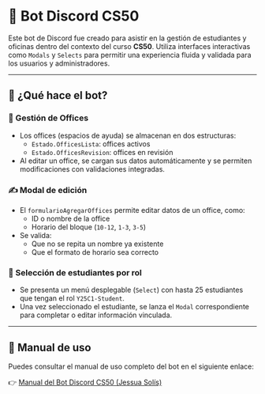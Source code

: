 
# 🤖 Bot Discord CS50

Este bot de Discord fue creado para asistir en la gestión de estudiantes y oficinas dentro del contexto del curso **CS50**. Utiliza interfaces interactivas como `Modals` y `Selects` para permitir una experiencia fluida y validada para los usuarios y administradores.

---

## 🎯 ¿Qué hace el bot?

### 🏢 Gestión de Offices
- Los offices (espacios de ayuda) se almacenan en dos estructuras:
  - `Estado.OfficesLista`: offices activos
  - `Estado.OfficesRevision`: offices en revisión
- Al editar un office, se cargan sus datos automáticamente y se permiten modificaciones con validaciones integradas.

### ✍️ Modal de edición
- El `formularioAgregarOffices` permite editar datos de un office, como:
  - ID o nombre de la office
  - Horario del bloque (`10-12`, `1-3`, `3-5`)
- Se valida:
  - Que no se repita un nombre ya existente
  - Que el formato de horario sea correcto

### 👤 Selección de estudiantes por rol
- Se presenta un menú desplegable (`Select`) con hasta 25 estudiantes que tengan el rol `Y25C1-Student`.
- Una vez seleccionado el estudiante, se lanza el `Modal` correspondiente para completar o editar información vinculada.

---

## 📘 Manual de uso

Puedes consultar el manual de uso completo del bot en el siguiente enlace:

👉 [Manual del Bot Discord CS50 (Jessua Solís)](https://corc-my.sharepoint.com/:w:/g/personal/jessua_solis96u_std_uni_edu_ni/ER4crIBo7qBFlfJoXNcjQAAB3tdSh_thbUDUkZpzPUwHpw?rtime=p9AKb0u13Ug)

